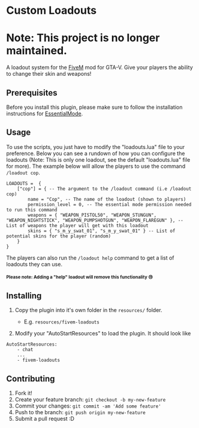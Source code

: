 # Custom Loadouts

# Note: This project is no longer maintained.

A loadout system for the [FiveM](https://forum.fivem.net) mod for GTA-V.
Give your players the ability to change their skin and weapons!


## Prerequisites

Before you install this plugin, please make sure to follow the installation instructions for [EssentialMode](https://forum.fivem.net/t/release-essentialmode-base/3665).

## Usage

To use the scripts, you just have to modify the "loadouts.lua" file to your preference.
Below you can see a rundown of how you can configure the loadouts (Note: This is only one loadout, see the default "loadouts.lua" file for more).
The example below will allow the players to use the command `/loadout cop`.

```
LOADOUTS =  {
	["cop"] = { -- The argument to the /loadout command (i.e /loadout cop)
		name = "Cop", -- The name of the loadout (shown to players)
		permission_level = 0, -- The essential mode permission needed to run this command
		weapons = { "WEAPON_PISTOL50", "WEAPON_STUNGUN", "WEAPON_NIGHTSTICK", "WEAPON_PUMPSHOTGUN", "WEAPON_FLAREGUN" }, -- List of weapons the player will get with this loadout
		skins = { "s_m_y_swat_01", "s_m_y_swat_01" } -- List of potential skins for the player (random)
	}
}
```

The players can also run the `/loadout help` command to get a list of loadouts they can use.

#### <small>**Please note: Adding a "help" loadout will remove this functionality :cry:**</small>

## Installing

1. Copy the plugin into it's own folder in the `resources/` folder.
    - E.g. `resources/fivem-loadouts`

2. Modify your "AutoStartResources" to load the plugin. It should look like
```
AutoStartResources:
    - chat
    ...
    - fivem-loadouts
```

## Contributing

1. Fork it!
2. Create your feature branch: `git checkout -b my-new-feature`
3. Commit your changes: `git commit -am 'Add some feature'`
4. Push to the branch: `git push origin my-new-feature`
5. Submit a pull request :D